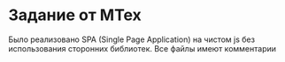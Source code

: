 # Задание от МТех
Было реализовано SPA (Single Page Application) на чистом js без использования сторонних библиотек. Все файлы имеют комментарии
